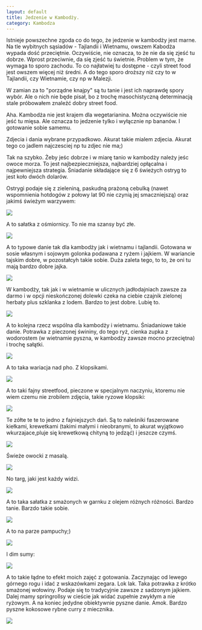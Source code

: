 ```yaml
---
layout: default
title: Jedzenie w Kambodży. 
category: Kambodza
---
```


Istnieje powszechne zgoda co do tego, że jedzenie w kambodży jest marne. Na tle wybitnych sąsiadów - Tajlandii i Wietnamu, owszem Kabodża wypada dość przeciętnie. Oczywiście, nie oznacza, to że nie da się zjeść tu dobrze. Wprost przeciwnie, da się zjeść tu świetnie. Problem w tym, że wymaga to sporo zachodu. To co najłatwiej tu dostępne - czyli street food jest owszem więcej niż średni. A do tego sporo droższy niż czy to w Tajlandii, czy Wietnamie, czy np w Malezji.

W zamian za to "porządne knajpy" są tu tanie i jest ich naprawdę spory wybór. Ale o nich nie będe pisał, bo z trochę masochistyczną determinacją stale próbowałem znaleźć dobry street food. 

Aha. Kambodża nie jest krajem dla wegetarianina. Można oczywiście nie jeść tu mięsa. Ale oznacza to jedzenie tylko i wyłącznie np bananów. I gotowanie sobie samemu.

Zdjecia i dania wybrane przypadkowo. Akurat takie mialem zdjecia. Akurat tego co jadlem najczesciej np tu zdjec nie ma;)

Tak na szybko. Żeby jeśc dobrze i w miarę tanio w kambodży należy jeśc owoce morza. To jest najbezpieczniejsza, najbardziej opłącalna i najpewniejsza strategia. Śniadanie składające się z 6 świeżych ostryg to jest koło dwóch dolarów. 

Ostrygi podaje się z zieleniną, paskudną prażoną cebulką (nawet wspomnienia hotdogów z połowy lat 90 nie czynią jej smaczniejszą) oraz jakimś świeżym warzywem:

![](https://lh3.googleusercontent.com/9jS4ldJc1N-CH-e2tjfSeXnSR0U9LTcfBBsnbSypgWps9wLrNDxRGm-P6iLozyZNlpt2a5QKPwO4BU2hG04dUIAYw79mu-0AkwUh9XeuMgnU0RPS_Ba9dzejTX9SWAAHbhMzER2aerPjZpZNVmCdB2aIJALNt_zWOAyVU_QqtHrKOUXOTdopiPxF_h_TH9hIvp3hPr9w9ifpnWTZZJZ6ixKu_a6u7bwAM1zupR3MjQKv-6mGkKmK11nqQNkgcnhGfIpH346rxXK1Xls9G_rnf42hGkPXRrIlGyNNTjrTF6IYeHg0mQdvak7zfOmOUtH0L94EdGZNTaICp4zy1z6ImntkIt7imDnHkC1sXnguql0RYFrzewgxgIk0EU0TfjH752xaIM76WcR-B23utgbpPMVnDivc3F6-crSWl15zWEEkIARmUOoqzdHNgPoRDJ2_GmkgqLLh8lhNhkNkYm0qHcukT4g3XByTAiEqz-A585ZYxz7JbnBfBWr0pZjjNfT2lH8i7Tr6yDrZjDm54XKT1_461H97J_fMpeCQResL2Azr=w9999-h9999-no)

A to sałatka z ośmiornicy. To nie ma szansy być złe. 

![](https://lh3.googleusercontent.com/T0SghafZMkDG6ruMaIKFS9p0XpATt_ADp5swOqSORVpvJUxjbAPDdNmUPIgDCC33zNcqy65mkGBWMfWgI-y0HW7Khmvko5E900MKxnzpDotuaGYm58TtvnW6JU9A9yElXNOJvROEcDTQfm6MKiaOZdWb7YFgE7z3Q_WPoMHo9zeSEcEJ6IfIjKcPu5N-rWEH8uffkkp20ZC2KZraZtSYQUA19NunwjpfBFcpoe9Rt8lzhlOmMrqTRav7znDo8H7v3scUz_71KJrZKxw-I73OBYgEROs8h5YAYwdy5cTqkDpma57hTAz6vSlDMWq0RGUQg3wKLAW2WkMM4AgZKMwyHEiMQ7jBx0ovSAtDfGe7uva6_zdt4h2GAZ4ee7S7LIYjUHHNhRqEww9sb2ooVhF1QwJjoxx35a1KcXycqhKCLMV-p9AXInBFnoSRtSkqlG1hwjbyGaLowSpO8PLH6MNQTmsRwUa7yOmT65snptEssR3TjtMesBYgODqP6Ri5ZEFV5NuDWgQdvNa4EuOxEP_2NANiAPWPN6glKfsqhtctL_G_=w9999-h9999-no)

A to typowe danie tak dla kambodży jak i wietnamu i tajlandii. Gotowana w sosie własnym i sojowym golonka podawana z ryżem i jajkiem. W wariancie tajskim dobre, w pozostałcyh takie sobie. Duża zaleta tego, to to, że oni tu mają bardzo dobre jajka. 

![](https://lh3.googleusercontent.com/fFkmIG8XD7Nn-PvozDYPqlmXbbSunxnPMdkXk4wk7lbOcDiIzSwkIXvKcZ2z2X4eYHBsilQRuoWcrQZvVisNll17DIXGvqZdntmM25xlhpzJQkPnQwefY-cTXFixwyTwiqKEhYVSG628OkzhQbB-_NMLNCNoirMsRqbXNVTKpBf8R38fEjv-q06f-c2c9YCinZTMk0mJeSDG4S68hAHFv4iNbZQzcLIPkTWsC7P_W99LPs6b-4ZjJHfVZW27zPmC6a2lH0Usb3XnJfpyjsE4xzRvzmoCzcvcJCcIRFY2mxnpcckAPqZr76HAZaLO2HBLAqSjsmlb4OybAlX18KP3s-J33Lei_g1LSMXsx1yrwYuxZ1Z0pcfUmWWObOfFjV1xSRCzZEfV5BJtyoK8jGAOeADm1vSpDq5NuLGYIW8qZYHr5x2ln8UEX8b-CLUhwbIW1C0aYVbIiKwylU9jHb0WQCWoBQXbcIdDDS3_zR1_Z3SuKULB3wZfQiV6GKh_lwaqqs5wurKBhW3qxLIR9nkn4mq1kVeEHL_DW8axW76-1TxZ=w9999-h9999-no)

W kambodży, tak jak i w wietnamie w ulicznych jadłodajniach zawsze za darmo i w opcji nieskończonej dolewki czeka na ciebie czajnik zielonej herbaty plus szklanka z lodem. Bardzo to jest dobre. Lubię to.

![](https://lh3.googleusercontent.com/jbEjPPgKIe2CI7_TJY6La5vSfOJk-zxLYNsJ3ub7uY3Oh1q8VplgNrUjfHOvq0Ta_Y_UWQME9vEsyqAMUVbg7TKKZR81EUifRjrvZosZdLAxCOz40BGnsyo1_mM77TAG52KbeYF4mYIAY1VqscO3Nn9PM6ZcAMYGZT54ets2cMS1LLSGUz_eIuJV7q18QXIZqRL2kSfl0kxrGcHIC4-z2zt4MKAkYr8d2Nk5HC0WAGjfPWjBoYx5KqEw1MD70Ha7iY76heth_XwIh3y8Nvt3eJWghp1d7DxNpK_XnL08P3YmaEKttsvM8QSrKrZpW-2mNxIl8ap25agV6iqcPkG0D0RoUNxc4DASX0nkoH4CRDtMHmemV7Foc5LP5MBetmrV_doXwyA9ilXdg2hmRJf-AKUegSF6-WvtpoRoUZNPyrqBpP8Ld_NxoBbI-uqX4zvHuBoINANBVdparhXv0UfbELieu2qP_l4yTWJgMMZsgywmOAA3oqZDkdro3y8rGCjL23b3YfcWi9lDLMu-rRQCuTttKWtqJGpA5L7XzSL6PMxF=w9999-h9999-no)

A to kolejna rzecz wspólna dla kambodży i wietnamu. Śniadaniowe takie danie. Potrawka z pieczonej świniny, do tego ryż, cienka zupka z wodorostem (w wietnamie pyszna, w kambodży zawsze mocno przeciętna) i trochę sałątki.

![](https://lh3.googleusercontent.com/Q_S3h52CDsXe-IZgv_Fl5--lybbPUH4E0Yp6IbrRNBUH5W26BycCIr2D77rt4meTO2tBV74303JMos1nynZplvIJh2zWeoFPh2c5RVsT-0WpiokiHZG1TYhyR3Ucrl7eQZ480cdtVcF94JI8d3zBi1v9veSoTsRNyPgIsG5QiPnrZV6AW56uif2W0DlF_wtdzIgpuQLwiImLGPpFYV1t1pwUVP3HByBwLayE5bEs3ZZei6AvIBRtFvLYYjwNh6ud3s_aqsBP6Wo1JJBxNo72IQIx8Nwp4My08BwFUEqStkTAnsMGdIva3kMZlW2ytfnD43AgISwSRfCronQ_jQU0eJ56BtPsR-sHm6J0i_ieUjTL_ipyEaHbBFsSnyFcgj0b7OZCL_6pmum9uO8SVqvS5FiTczV48OLT40ii5KGEZP19Bgp7dys999aaB5hlsyteQaAmclGF9PIoKxnf_O0ejJUU99Hri4W0Dg9VONNecT5mjtEQ739VZmhrwVLnItUX_88ufS8wNKfUkn8-GAvVKHb6fkRH7AbXMeSRdqLKolXA=w9999-h9999-no)

A to taka wariacja nad pho. Z klopsikami. 

![](https://lh3.googleusercontent.com/-kk2SdAiKlgxyU9wG0jiVcbza-mnfFNrB_vHePopKxAncV5k4XHWIndD_gd8j8NI26Vu_Ovqy2tlvBFkKTO60pCGpD_Cem79CZnqUxM1CTxoK2gMn8IIv5lvTiwvUQVlaeQT-YkGrzp6piOkFUtipnzIAIrPt5J2ZOB0zsXq7pataR5wyEnvzT9vJJm48-6JofEOwA_m1QLdLxyPC7cT9am5hpCfwRC9icexFcT1jtpk95zSGIzKxVLjA0cPGyqaSu1lu4Qyh0G5h_sehSuZUPyW4yQkqY722pEeno_FCL20EhuRW3wV_EokmYtGpZbWetPzInjZDdg2c3jJSxYq_6A_gJ0kQDsME00tU-efkr0-v4EaMLviHe9babIkssnh-K_l0r7nlQrWwLxpUQGXxpsujtEyPxwo90516dlUOF3ewynXVIj9XBDA877dv3P2vWI0iBKh5GJMihBmYROpq6K4tl5kuAJSo6QR28ABE9C-4VO3qLtxcJiJ90KRFoyRpbVkAWNR6PHbyQsYLlTrujrNbtD4-fHr4hRUt_jkr0u9=w9999-h9999-no)

A to taki fajny streetfood, pieczone w specjalnym naczyniu, ktoremu nie wiem czemu nie zrobilem zdjęcia, takie ryzowe klopsiki:

![](https://lh3.googleusercontent.com/5wSjL4eW2eudQwiP0a0_ejnVMvjLnf0EpMpZNMejwF25-PIOujEMW7FYcj2VgA43Gwfr78RZm5P4dyKaHA857CxiRFAYCt6ZIhE-zKHbw3HqDRtyZNL9_dPfI7Z_12Mlc2v8iCCVCL3s4eKjOYoW6thXBKtPuTM4IO3LrZ6qgmzGYjlOoZtzZYRgpCCdYx95eVCVQnWQnawKrGfrPVvMEc_JYF5MP3kDuGum36b4sCdz_XL3YBR7Hfor9yVXVczXlGvjriaTKAQqpnyDqx3E-cxRMSuUNT5nevvhSqu_7pebFflUhHsuw3nJy0YNrGJK2T8vjv76FhBvtgYLSR_FOWLFWHwdlzg0lV3V8Un4Vih5NjYK3lTnbOOHsuQQqU44Zv6cZ3MRGJL7IAQZsKi6tXIK2Q79oesyOYoQ6QIcotgq1tvfYaMugDJI8oOicGjkNm5xljwIHzoCHzW-Xzwb3hz9GdZlVLpsUhxxz-sOohrU8QBMS6df3PnVH_m_LUxK_A3cWz2LekYP9ZAMTnrBfRzs0l2OheUHwF7qtTf42JL1=w9999-h9999-no)

Te zółte te te to jedno z fajniejszych dań. Są to naleśniki faszerowane kiełkami, krewetkami (takimi małymi i nieobranymi, to akurat wyjątkowo wkurzajace,pluje się krewetkową chityną to jedząć) i jeszcze czymś. 

![](https://lh3.googleusercontent.com/VtB4Ry4uar8h3sIfch83bpmsmxUOojZ2gGlEy5ALl-VWXB-h86-gpdgqYH0wX3bkJnrS88xfn93NjBLD1MTUN8gw4GZX6G3NS8Qy6z_s7Xq-l5vQRVoIYCT9jzE4K3-PfpeQbnvoFacUC5_nO_veZB6iKEpISvMzmxKHXcwehhG7e3cqXx7wSyCPu2pyaPE16s1TzQo3Tg-dMPFDHZiMPgB60xfjx-WT2FFpLpfZhBLHnyTKbEaoIem2NB5MG4Fj8pKakF76MLVZj7QXcX-t95RW5NvTv-53ZuZKBLb9QwWnDXLjmnJp3gZdsfY_bQhC14prXShqg3pb2_p4QhzsPH3byTm2rPT50vAdTjK7l7AVnpdqzJ753wbZkLrDzR-EcjFrIm5ZW2RYYwzJRW_eLwpZWJoADhROS9lw2D525hdlqXK3YsOhtjZuLlqy8QsqpeJqUX0_0tk4it55-BZadEbGFL0XuUVPWdNi3btef3h_XqmdB4gGosR6tSDCvO7PMGFqJdTMWTuNDPcqnZaegzNxB-HrwL0RPmImv7mkS7YI=w9999-h9999-no)

Świeże owocki z masalą.

![](https://lh3.googleusercontent.com/J84B-A4uvSXTr0cl-WDpNIBZ_YwpqML6pRmmN8387WIEapumFQ-7_2eB_MV-1RNABbotJ1NwZUG6ahLQ66pHuyXRGGOVcAKxbDDI7G1LF-e3p-kxeZs27t1DD6G2b_E8ymS0ugKDGevXzEgsZJd7KMF3QQk8OgZtW8tLAk97pxYSpAZYvsh_YVNom3vqTtfz_I5C8PgIaFsSzC2f3zC8o9pratL1LjryPZfPSNqaypehEI8_ZZmrha1KCgot1t-F_usQgDZEcyDACValJK8YkFMSn_M-79-Ia-jSj5m6ZFbdlV421Z9RRjFHrvcDP3OeNw1BW-ItrGyDKs8H8lpAt9mFIyYW2WKJxAO92bpw_NLAUr6NF_AhA7E-LROTXQJ3-hQorp-znOQRO1vLRs4CwEVtr6G3bnKRLssFVJ8k_eLgYmQo1wFbDYFmIQfIv7lgfJW2d-h6LteO3kdBiSVKkQFsY7d1QlFHKWkxnUUjSrV2lUK9r7g-lq1z03d11UPuZUeEm3UblA3ifxD7ratnOyJ4qpAjOBvSORb1Ol-jLDil=w9999-h9999-no)

No targ, jaki jest każdy widzi.

![](https://lh3.googleusercontent.com/kb28g97wVeGGqVvUTdZWqjbhzjEgKOOl_6vSWmTZkCBNXaJFRO3LLB8d5Wt7tUh0cIbnf0NUQ-OEn9RbJGbUrVuadW5bjaOsFujnRVFg76QX5gcInBvmc9vVxFmBFyzhyZvFKqswWpeSqFDO2u1--rLLVXCKU8u9M-hV-2KrWOeYC8u-iBXQAWzGSRu3CjW90P-3QdMaWneunSmNqxNXoocojlAxGOnbHtDsba2sxuNAUyEelrM7I8qLcknM1PjBW3KNUJsnmMbd9-u73Ha0kxyYj77hr1d9Jbn3TkVUoDDm2peyrd3qZ8Gem7PLd5OLu6JnYZvPEYu1Mqorzm-rqm9AQI8yUzlez6oixphapsjff1YLtkYVvjAXa0wvwiJ5oOIrAKMNaeIZxVz7fvSY6m2xX3KpWSpMsryvpTD0t1vp4-P8KzIq8O56KWRSFkB1yaXXUkXdcPSzcTpntETj-CQYWDNpyrXojMPc_zZhoUITUb5eArlgQBTUo_US3Xezhbpt2aUtj_PW48Afw3eej_Z-HqfPK7d2_61t1mqj0BkG=w9999-h9999-no)

A to taka sałatka z smażonych w garnku z olejem różnych różności. Bardzo tanie. Barzdo takie sobie.

![](https://lh3.googleusercontent.com/DwE7uDriLepcc7iu5xRyEVMrDLMGsogwRqP7-5df4xZ-yk_TzLqWXasE2iEtoBdCDzDZnKqRnXOmjFPsQLpI7eANeswJoMvMcU1lXyCvHdb9Xnioddsetg01ru5m_AgX9E7HFIgmSMmvdKGCQSQGF1o39_xwmj616lLLYR_GPbZ9vbDlg8w2FI0rUKkn2U0-XHJQkY5_hMw1MuiOsPjbirvxs9SmTKwLgWhU7_73n5g-2uC70_93unuN2XTY5kETrF7QFDHUObJnH2u_YdKNws2I-yHCqS_6TE1JES5-qSLrbdo48xlp-dXA3mlqG82Bl85azFdfhbuisAi9ZC-9ZM-LyfUeUtwdnV7WbNkdAM6K8pRxLdAsvMi5yS9dW6Qxno_O8XGhcY6kIMWN2eHxrW1fmI3TfLiuJ2mkUZVK-ZC8xYQWmgrLRgcwUubAiXCqx4Vrvnc7GqBLDn68IouYQJIlhygWvJmOk8s2oBQYzFY6B25qoIV98bO0CjRii5omY9rte_NMns-Em0uh7gZoZ99a7pHdEYxaNaq2J6vvpU6o=w9999-h9999-no)

A to na parze pampuchy;)

![](https://lh3.googleusercontent.com/48xo7hFpY9-daYbDHiCldA_5LB4Pi--EEeCYasgtKP9WlPSZ2Btvp5CpjQr0NGCcItuJhMr0C000ZISWPGcrvLLTiCIOvNOR0wbcCGQFm9zBnJs9N7fv_oV1I7-zoP5F_vI6LSXQD4GqTkATYm37EFyn-ZKXoyEMPjfqVUWh4IuzHK2sEsP_H6HPRcdZFhnCYVkHlBI6apcjFy4FOgaQdflIOW-dwisvW0wIAKRN6sl9N8UTDibErX6UedJF9hm0Kyl4NHvIS5rlrTmQUMYo49taGYsp5537rkECi70qIYl6GEKIchSvA475XotUXXFxNqq5SdTss_Ao_TjFUuclPfmE3pkhsBur5uH4scMvbBtTuo3PCikPJUjeQXkYToTLnlIalaVmMG_T8WGhiC_c8B4cDbxK2oGZHuTyZ7NsWcBMbYugwcFhS0BDu7Inyhlva0kr0dsy3kfmONzIODZxLFSzzJ_DNz1SRLXqAmyMIeDBwCLEE12SGXvnl_b3rC2-6p2G7ZGaw6rCjNOznX5g4z4rUbO43JqmGniPSZaG0rLL=w9999-h9999-no)

I dim sumy:

![](https://lh3.googleusercontent.com/cgZ4Jx5vFgzewlzTovkFDUPZyBIpCjO-qeNxFB_5ZxXMlAk3OSKMT5ZD3UInUpmB9V_YGe5YDZrIqfoEX0hgk-ZlK8vNbCrgAwVdC2vpJg2-qH30gQyC_Ldj9I_eVPB8alwH6yfz6cyxkj1vsXhwUiswCElg-aiEo3MppoAvUo-I5LlqWizgZKeZKQQq0C_HSp1Ki7mGdBWQxLjgNhTO7kNMWgooLZBcPcATkgp-hG4YNnDWLfglT-WlRS9rCnHXfpuWqHyqAUmPW3zUpamOmggQnPQaG0vU7TemQx_1jLkfb8lzbECMwjoTJM4UTWGoEsVdP-XrhI_LXMJM0vag83FIAaPDRVHp2eHvTyGMwFVJeIW9eGEHbvl8yscTYD7Px8fwvYnjM_0Z_wQgLm7nNXUgeZPitvHhGU7OYSCzzI_B1VVBMgBOq9mw5wQ_il_ve_5m5r-AQpmwt3GPdHnZdARYtRiiY40NkRVAq8IfuH-mIAIvSwVWo6pCFQTbdtx_hod-00_mCKbn7WUMSCp1DBmZYjjXMDFBNIAEK57MqE72=w9999-h9999-no)

A to takie łądne to efekt moich zajęć z gotowania. Zaczynając od lewego górnego rogu i idać z wskazówkami zegara. Lok lak. Taka potrawka z  krótko smażonej wołowiny. Podaje się to tradycyjnie zawsze z sadzonym jajkiem. Dalej mamy springrollsy w cieście jak widać zupełnie zwykłym a nie ryżowym. A na koniec jedydne obiektywnie pyszne danie. Amok. Bardzo pyszne kokosowe rybne curry z miecznika.

![](https://lh3.googleusercontent.com/MdA-XHRmTvp5GpEY3j6TEf2aS_PZoIOEJk-QE9_izO233-L3RLcnWfApUSjA_yNd17DUmZo5ket6FIAowZIuAGi2hg2z17Wv9aViZrM-l8TNiZP0QcbJM0carPSIcUvy5cqtzV17u7da51O9WoRE8wGUCXSSidu7-bJ0_I-EiuT_swrSmZYJD7lc2adX6U685VuXVJyx8Zq2A9N8pAkFo4h6Z6Qil4UIRSPxUevDDdVNZI4qkEqUwWu7FnVLNw1B15pvIM0QRAdxGgEtsvI62dLqmXbX-hd2PNDnuE4WFIBF7yoRWrD4SO8TTjvzo0q6uvPzEk6pfOlCc13t1ekAXy__TscG69XtL_Vf2qDIU7eUjo5ZQxtZS5R6IJ97_MbASYQevBpgyGChBhS99Bg7pwrGwdV2TB1aovZ_ZZ_lDlh8jLi7lalzo1n5vuaFNTORjd8u4Bd6Rfi4jpnlVqPiff63pGTpwkG_KtNjoGHiSRAKdO6QWykkW9TCSOwYhFKSajiujwjG8TGM-5LFAGbeuHDUb-cd7lpLKeQ3EMVQyh1w=w9999-h9999-no)
